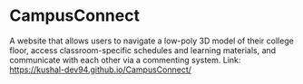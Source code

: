 # CampusConnect
A website that allows users to navigate a low-poly 3D model of their college floor, access classroom-specific schedules and learning materials, and communicate with each other via a commenting system.
Link: https://kushal-dev94.github.io/CampusConnect/
